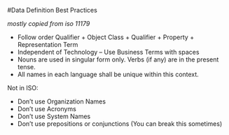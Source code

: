#Data Definition Best Practices

_mostly copied from iso 11179_

* Follow order Qualifier + Object Class + Qualifier + Property + Representation Term
* Independent of Technology – Use Business Terms with spaces
* Nouns are used in singular form only. Verbs (if any) are in the present tense.
* All names in each language shall be unique within this context.

Not in ISO:

* Don’t use Organization Names
* Don’t use Acronyms 
* Don’t use System Names
* Don’t use prepositions or conjunctions (You can break this sometimes)

